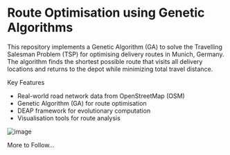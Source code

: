 # Route Optimisation using Genetic Algorithms

This repository implements a Genetic Algorithm (GA) to solve the Travelling Salesman Problem (TSP) for optimising delivery routes in Munich, Germany. The algorithm finds the shortest possible route that visits all delivery locations and returns to the depot while minimizing total travel distance.

Key Features
- Real-world road network data from OpenStreetMap (OSM)
- Genetic Algorithm (GA) for route optimisation
- DEAP framework for evolutionary computation
- Visualisation tools for route analysis

![image](https://github.com/user-attachments/assets/63127a10-1693-488f-9e94-546003af2e25)

More to Follow...
